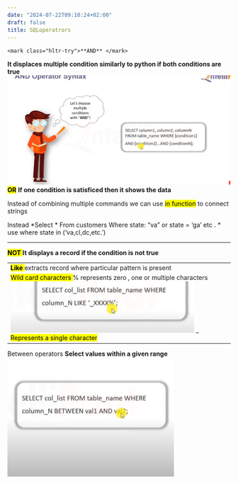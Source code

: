 ```yaml
---
date: "2024-07-22T09:10:24+02:00"
draft: false
title: SQLoperatrors
---
```


    <mark class="hltr-try">**AND** </mark>

**It displaces multiple condition similarly to python if both conditions
are true**
![SQL_and_opertator_visualization.png](/static/SQL_and_opertator_visualization.png)
<mark class="hltr-try">**OR**</mark> **If one condition is satisficed
then it shows the data**

Instead of combining multiple commands we can use
<mark class="hltr-try">in function</mark> to connect strings

Instead *Select * From customers Where state: “va” or state = ‘ga’ etc .
\* use where state in (‘va,cl,dc,etc.’)

------------------------------------------------------------------------

<mark class="hltr-try">**NOT** </mark> **It displays a record if the
condition is not true**

|                                                                                                                                                                                                                                                 |
|-------------------------------------------------------------------------------------------------------------------------------------------------------------------------------------------------------------------------------------------------|
| <mark class="hltr-try">**Like** </mark> extracts record where particular pattern is present                                                                                                                                                     |
| <mark class="hltr-grses">Wild card characters </mark> % represents zero , one or multiple characters ![Pasted_image_20230109144457.png](/static/Pasted_image_20230109144457.png) \_ <mark class="hltr-try">Represents a single character </mark> |

Between operators **Select values within a given range**
![Pasted_image_20230109145216.png](/static/Pasted_image_20230109145216.png)
